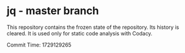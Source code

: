 # jq - master branch

This repository contains the frozen state of the repository.
Its history is cleared. It is used only for static code
analysis with Codacy.

Commit Time: 1729129265